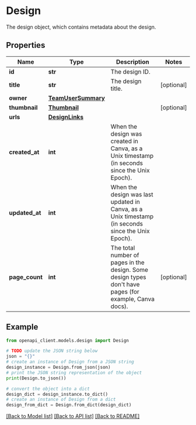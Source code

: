 # Design

The design object, which contains metadata about the design.

## Properties

Name | Type | Description | Notes
------------ | ------------- | ------------- | -------------
**id** | **str** | The design ID. | 
**title** | **str** | The design title. | [optional] 
**owner** | [**TeamUserSummary**](TeamUserSummary.md) |  | 
**thumbnail** | [**Thumbnail**](Thumbnail.md) |  | [optional] 
**urls** | [**DesignLinks**](DesignLinks.md) |  | 
**created_at** | **int** | When the design was created in Canva, as a Unix timestamp (in seconds since the Unix Epoch). | 
**updated_at** | **int** | When the design was last updated in Canva, as a Unix timestamp (in seconds since the Unix Epoch). | 
**page_count** | **int** | The total number of pages in the design. Some design types don&#39;t have pages (for example, Canva docs). | [optional] 

## Example

```python
from openapi_client.models.design import Design

# TODO update the JSON string below
json = "{}"
# create an instance of Design from a JSON string
design_instance = Design.from_json(json)
# print the JSON string representation of the object
print(Design.to_json())

# convert the object into a dict
design_dict = design_instance.to_dict()
# create an instance of Design from a dict
design_from_dict = Design.from_dict(design_dict)
```
[[Back to Model list]](../README.md#documentation-for-models) [[Back to API list]](../README.md#documentation-for-api-endpoints) [[Back to README]](../README.md)


